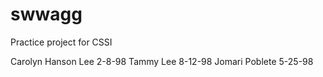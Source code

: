 # swwagg
Practice project for CSSI

Carolyn Hanson Lee 2-8-98
Tammy Lee 8-12-98
Jomari Poblete 5-25-98
